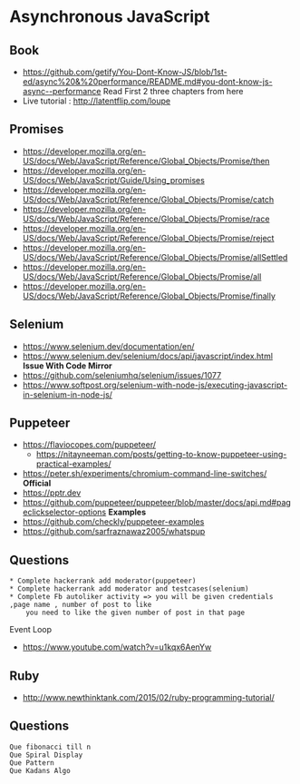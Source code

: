 # Asynchronous JavaScript
## Book
  * https://github.com/getify/You-Dont-Know-JS/blob/1st-ed/async%20&%20performance/README.md#you-dont-know-js-async--performance
    Read First 2 three chapters from here
  * Live tutorial : http://latentflip.com/loupe
## Promises
  * https://developer.mozilla.org/en-US/docs/Web/JavaScript/Reference/Global_Objects/Promise/then
  * https://developer.mozilla.org/en-US/docs/Web/JavaScript/Guide/Using_promises
  * https://developer.mozilla.org/en-US/docs/Web/JavaScript/Reference/Global_Objects/Promise/catch
  * https://developer.mozilla.org/en-US/docs/Web/JavaScript/Reference/Global_Objects/Promise/race
  * https://developer.mozilla.org/en-US/docs/Web/JavaScript/Reference/Global_Objects/Promise/reject
  * https://developer.mozilla.org/en-US/docs/Web/JavaScript/Reference/Global_Objects/Promise/allSettled
  * https://developer.mozilla.org/en-US/docs/Web/JavaScript/Reference/Global_Objects/Promise/all
  * https://developer.mozilla.org/en-US/docs/Web/JavaScript/Reference/Global_Objects/Promise/finally
## Selenium
  * https://www.selenium.dev/documentation/en/
  * https://www.selenium.dev/selenium/docs/api/javascript/index.html
**Issue With Code Mirror** 
  * https://github.com/seleniumhq/selenium/issues/1077
  * https://www.softpost.org/selenium-with-node-js/executing-javascript-in-selenium-in-node-js/
## Puppeteer  
  * https://flaviocopes.com/puppeteer/
	* https://nitayneeman.com/posts/getting-to-know-puppeteer-using-practical-examples/
  * https://peter.sh/experiments/chromium-command-line-switches/
  **Official**
  * https://pptr.dev
  * https://github.com/puppeteer/puppeteer/blob/master/docs/api.md#pageclickselector-options
  **Examples**
  * https://github.com/checkly/puppeteer-examples
  * https://github.com/sarfraznawaz2005/whatspup
## Questions
    * Complete hackerrank add moderator(puppeteer)
    * Complete hackerrank add moderator and testcases(selenium)
    * Complete Fb autoliker activity => you will be given credentials ,page name , number of post to like 
        you need to like the given number of post in that page
  Event Loop
  * https://www.youtube.com/watch?v=u1kqx6AenYw
  ## Ruby
  * http://www.newthinktank.com/2015/02/ruby-programming-tutorial/
  ## Questions
    Que fibonacci till n
    Que Spiral Display
    Que Pattern
    Que Kadans Algo    
